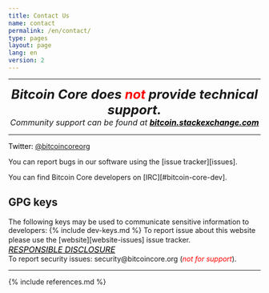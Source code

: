 ```yaml
---
title: Contact Us
name: contact
permalink: /en/contact/
type: pages
layout: page
lang: en
version: 2
---
```


<center>
<hr>
<i style="font-weight: bold;font-size: 184%;">Bitcoin Core does <span style="color:red">not</span> provide <wbr>technical support.
</i>
<i style="font-weight: regular;font-size: medium;"><br>Community support can be found at <a style="color:black;font-weight: bold;" href="https://bitcoin.stackexchange.com/">bitcoin.stackexchange.com</a></i>
<hr>
</center>

<i class="fa fa-fw fa-twitter"></i> <span style="color:black">Twitter: <a href="https://twitter.com/bitcoincoreorg/">@bitcoincoreorg</a></span>

You can report bugs in our software using the <i class="fa fa-fw fa-github"></i> [issue tracker][issues].

You can find Bitcoin Core developers on [IRC][#bitcoin-core-dev].

## GPG keys

The following keys may be used to communicate sensitive information to
developers:
{% include dev-keys.md %}
To report issue about this website please use the [website][website-issues] issue tracker.
<i style="font-weight:regular; font-size: medium;"><br><a style="color:black" href="https://en.wikipedia.org/wiki/Responsible_disclosure">RESPONSIBLE DISCLOSURE</a></i>
<br>
To report security issues: <i class="fa fa-fw fa-envelope"></i> security<span style="display:none"></span>@bitcoincore.org (<i style="color:red">not for support</i>).
<hr>
{% include references.md %}
